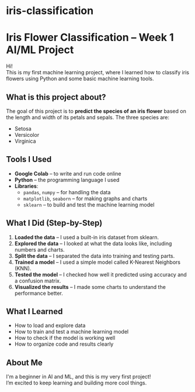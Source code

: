 # iris-classification
# Iris Flower Classification – Week 1 AI/ML Project

Hi!  
This is my first machine learning project, where I learned how to classify iris flowers using Python and some basic machine learning tools.

##  What is this project about?

The goal of this project is to **predict the species of an iris flower** based on the length and width of its petals and sepals. The three species are:
- Setosa
- Versicolor
- Virginica

##  Tools I Used

- **Google Colab** – to write and run code online
- **Python** – the programming language I used
- **Libraries**:
  - `pandas`, `numpy` – for handling the data
  - `matplotlib`, `seaborn` – for making graphs and charts
  - `sklearn` – to build and test the machine learning model

##  What I Did (Step-by-Step)

1. **Loaded the data** – I used a built-in iris dataset from sklearn.
2. **Explored the data** – I looked at what the data looks like, including numbers and charts.
3. **Split the data** – I separated the data into training and testing parts.
4. **Trained a model** – I used a simple model called K-Nearest Neighbors (KNN).
5. **Tested the model** – I checked how well it predicted using accuracy and a confusion matrix.
6. **Visualized the results** – I made some charts to understand the performance better.

##  What I Learned

- How to load and explore data
- How to train and test a machine learning model
- How to check if the model is working well
- How to organize code and results clearly

##  About Me

I'm a beginner in AI and ML, and this is my very first project!  
I’m excited to keep learning and building more cool things.

